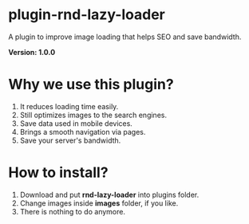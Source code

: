 # plugin-rnd-lazy-loader
A plugin to improve image loading that helps SEO and save bandwidth.

**Version: 1.0.0**

# Why we use this plugin?

1. It reduces loading time easily.
2. Still optimizes images to the search engines.
3. Save data used in mobile devices.
4. Brings a smooth navigation via pages.
5. Save your server's bandwidth.

# How to install?

1. Download and put **rnd-lazy-loader** into plugins folder.
2. Change images inside **images** folder, if you like.
3. There is nothing to do anymore.
